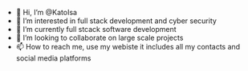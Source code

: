 - 👋 Hi, I’m @KatoIsa
- 👀 I’m interested in full stack development and cyber security
- 🌱 I’m currently full stcack software development
- 💞️ I’m looking to collaborate on large scale projects
- 📫 How to reach me, use my webiste it includes all my contacts and social media platforms

